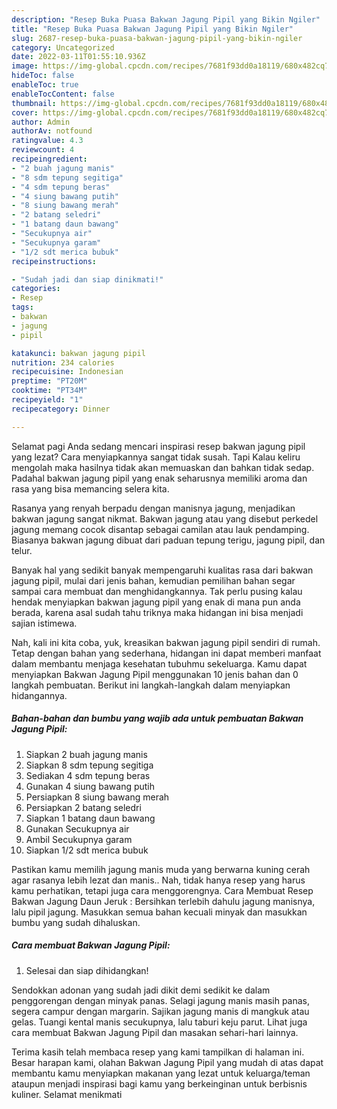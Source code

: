 ```yaml
---
description: "Resep Buka Puasa Bakwan Jagung Pipil yang Bikin Ngiler"
title: "Resep Buka Puasa Bakwan Jagung Pipil yang Bikin Ngiler"
slug: 2687-resep-buka-puasa-bakwan-jagung-pipil-yang-bikin-ngiler
category: Uncategorized
date: 2022-03-11T01:55:10.936Z
image: https://img-global.cpcdn.com/recipes/7681f93dd0a18119/680x482cq70/bakwan-jagung-pipil-foto-resep-utama.jpg
hideToc: false
enableToc: true
enableTocContent: false
thumbnail: https://img-global.cpcdn.com/recipes/7681f93dd0a18119/680x482cq70/bakwan-jagung-pipil-foto-resep-utama.jpg
cover: https://img-global.cpcdn.com/recipes/7681f93dd0a18119/680x482cq70/bakwan-jagung-pipil-foto-resep-utama.jpg
author: Admin
authorAv: notfound
ratingvalue: 4.3
reviewcount: 4
recipeingredient:
- "2 buah jagung manis"
- "8 sdm tepung segitiga"
- "4 sdm tepung beras"
- "4 siung bawang putih"
- "8 siung bawang merah"
- "2 batang seledri"
- "1 batang daun bawang"
- "Secukupnya air"
- "Secukupnya garam"
- "1/2 sdt merica bubuk"
recipeinstructions:

- "Sudah jadi dan siap dinikmati!"
categories:
- Resep
tags:
- bakwan
- jagung
- pipil

katakunci: bakwan jagung pipil 
nutrition: 234 calories
recipecuisine: Indonesian
preptime: "PT20M"
cooktime: "PT34M"
recipeyield: "1"
recipecategory: Dinner

---
```



Selamat pagi Anda sedang mencari inspirasi resep bakwan jagung pipil yang lezat? Cara menyiapkannya sangat tidak susah. Tapi Kalau keliru mengolah maka hasilnya tidak akan memuaskan dan bahkan tidak sedap. Padahal bakwan jagung pipil yang enak seharusnya memiliki aroma dan rasa yang bisa memancing selera kita.


Rasanya yang renyah berpadu dengan manisnya jagung, menjadikan bakwan jagung sangat nikmat. Bakwan jagung atau yang disebut perkedel jagung memang cocok disantap sebagai camilan atau lauk pendamping. Biasanya bakwan jagung dibuat dari paduan tepung terigu, jagung pipil, dan telur.

Banyak hal yang sedikit banyak mempengaruhi kualitas rasa dari bakwan jagung pipil, mulai dari jenis bahan, kemudian pemilihan bahan segar sampai cara membuat dan menghidangkannya. Tak perlu pusing kalau hendak menyiapkan bakwan jagung pipil yang enak di mana pun anda berada, karena asal sudah tahu triknya maka hidangan ini bisa menjadi sajian istimewa.


Nah, kali ini kita coba, yuk, kreasikan bakwan jagung pipil sendiri di rumah. Tetap dengan bahan yang sederhana, hidangan ini dapat memberi manfaat dalam membantu menjaga kesehatan tubuhmu sekeluarga. Kamu dapat menyiapkan Bakwan Jagung Pipil menggunakan 10 jenis bahan dan 0 langkah pembuatan. Berikut ini langkah-langkah dalam menyiapkan hidangannya.

<!--inarticleads1-->

##### Bahan-bahan dan bumbu yang wajib ada untuk pembuatan Bakwan Jagung Pipil:

1. Siapkan 2 buah jagung manis
1. Siapkan 8 sdm tepung segitiga
1. Sediakan 4 sdm tepung beras
1. Gunakan 4 siung bawang putih
1. Persiapkan 8 siung bawang merah
1. Persiapkan 2 batang seledri
1. Siapkan 1 batang daun bawang
1. Gunakan Secukupnya air
1. Ambil Secukupnya garam
1. Siapkan 1/2 sdt merica bubuk


Pastikan kamu memilih jagung manis muda yang berwarna kuning cerah agar rasanya lebih lezat dan manis.. Nah, tidak hanya resep yang harus kamu perhatikan, tetapi juga cara menggorengnya. Cara Membuat Resep Bakwan Jagung Daun Jeruk : Bersihkan terlebih dahulu jagung manisnya, lalu pipil jagung. Masukkan semua bahan kecuali minyak dan masukkan bumbu yang sudah dihaluskan. 

<!--inarticleads2-->

##### Cara membuat Bakwan Jagung Pipil:


1. Selesai dan siap dihidangkan!

Sendokkan adonan yang sudah jadi dikit demi sedikit ke dalam penggorengan dengan minyak panas. Selagi jagung manis masih panas, segera campur dengan margarin. Sajikan jagung manis di mangkuk atau gelas. Tuangi kental manis secukupnya, lalu taburi keju parut. Lihat juga cara membuat Bakwan Jagung Pipil dan masakan sehari-hari lainnya. 

Terima kasih telah membaca resep yang kami tampilkan di halaman ini. Besar harapan kami, olahan Bakwan Jagung Pipil yang mudah di atas dapat membantu kamu menyiapkan makanan yang lezat untuk keluarga/teman ataupun menjadi inspirasi bagi kamu yang berkeinginan untuk berbisnis kuliner. Selamat menikmati
